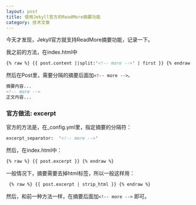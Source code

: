 ```yaml
---
layout: post
title: 使用Jekyll官方的ReadMore摘要功能
category: 技术文章
---
```


今天才发现，Jekyll官方就支持ReadMore摘要功能，记录一下。

<!-- more -->

我之前的方法，在index.html中

```html
{% raw %} {{ post.content ||split:'<!-- more -->' | first }} {% endraw %}
```

然后在Post里，需要分隔的摘要后面加`<!-- more -->。`

```html
摘要内容...
<!-- more -->
正文内容...
```

### 官方做法: excerpt

官方的方法是，在_config.yml里，指定摘要的分隔符：

```html
excerpt_separator:  '<!-- more -->'
```

然后，在index.html中：

```html
{% raw %} {{ post.excerpt }} {% endraw %}
```

一般情况下，摘要需要去掉html标签，所以一般这样用：

```html
 {% raw %} {{ post.excerpt | strip_html }} {% endraw %}
```

然后，和前一种方法一样，在摘要后面加`<!-- more -->`  即可。


